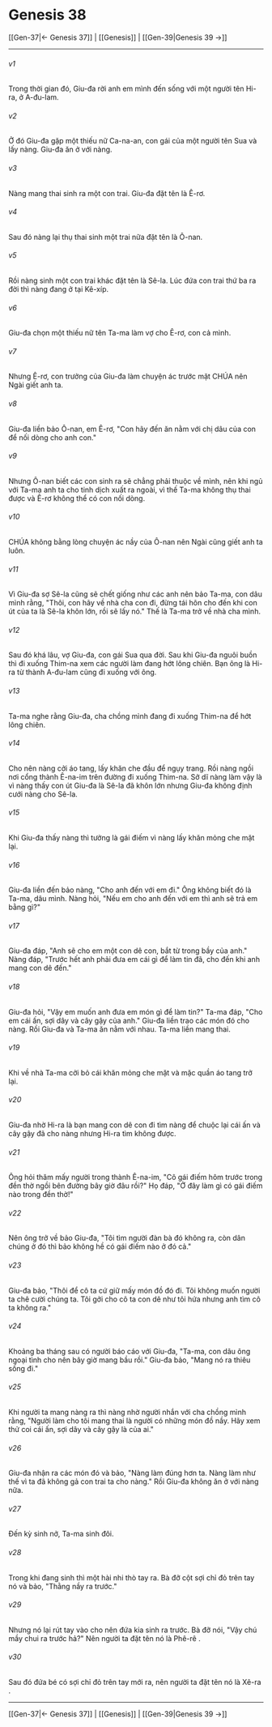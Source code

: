 # Genesis 38

[[Gen-37|← Genesis 37]] | [[Genesis]] | [[Gen-39|Genesis 39 →]]
***



###### v1 
Trong thời gian đó, Giu-đa rời anh em mình đến sống với một người tên Hi-ra, ở A-đu-lam. 

###### v2 
Ở đó Giu-đa gặp một thiếu nữ Ca-na-an, con gái của một người tên Sua và lấy nàng. Giu-đa ăn ở với nàng. 

###### v3 
Nàng mang thai sinh ra một con trai. Giu-đa đặt tên là Ê-rơ. 

###### v4 
Sau đó nàng lại thụ thai sinh một trai nữa đặt tên là Ô-nan. 

###### v5 
Rồi nàng sinh một con trai khác đặt tên là Sê-la. Lúc đứa con trai thứ ba ra đời thì nàng đang ở tại Kê-xíp. 

###### v6 
Giu-đa chọn một thiếu nữ tên Ta-ma làm vợ cho Ê-rơ, con cả mình. 

###### v7 
Nhưng Ê-rơ, con trưởng của Giu-đa làm chuyện ác trước mặt CHÚA nên Ngài giết anh ta. 

###### v8 
Giu-đa liền bảo Ô-nan, em Ê-rơ, "Con hãy đến ăn nằm với chị dâu của con để nối dòng cho anh con." 

###### v9 
Nhưng Ô-nan biết các con sinh ra sẽ chẳng phải thuộc về mình, nên khi ngủ với Ta-ma anh ta cho tinh dịch xuất ra ngoài, vì thế Ta-ma không thụ thai được và Ê-rơ không thể có con nối dòng. 

###### v10 
CHÚA không bằng lòng chuyện ác nầy của Ô-nan nên Ngài cũng giết anh ta luôn. 

###### v11 
Vì Giu-đa sợ Sê-la cũng sẽ chết giống như các anh nên bảo Ta-ma, con dâu mình rằng, "Thôi, con hãy về nhà cha con đi, đừng tái hôn cho đến khi con út của ta là Sê-la khôn lớn, rồi sẽ lấy nó." Thế là Ta-ma trở về nhà cha mình. 

###### v12 
Sau đó khá lâu, vợ Giu-đa, con gái Sua qua đời. Sau khi Giu-đa nguôi buồn thì đi xuống Thim-na xem các người làm đang hớt lông chiên. Bạn ông là Hi-ra từ thành A-đu-lam cũng đi xuống với ông. 

###### v13 
Ta-ma nghe rằng Giu-đa, cha chồng mình đang đi xuống Thim-na để hớt lông chiên. 

###### v14 
Cho nên nàng cởi áo tang, lấy khăn che đầu để ngụy trang. Rồi nàng ngồi nơi cổng thành Ê-na-im trên đường đi xuống Thim-na. Sở dĩ nàng làm vậy là vì nàng thấy con út Giu-đa là Sê-la đã khôn lớn nhưng Giu-đa không định cưới nàng cho Sê-la. 

###### v15 
Khi Giu-đa thấy nàng thì tưởng là gái điếm vì nàng lấy khăn mỏng che mặt lại. 

###### v16 
Giu-đa liền đến bảo nàng, "Cho anh đến với em đi." Ông không biết đó là Ta-ma, dâu mình. Nàng hỏi, "Nếu em cho anh đến với em thì anh sẽ trả em bằng gì?" 

###### v17 
Giu-đa đáp, "Anh sẽ cho em một con dê con, bắt từ trong bầy của anh." Nàng đáp, "Trước hết anh phải đưa em cái gì để làm tin đã, cho đến khi anh mang con dê đến." 

###### v18 
Giu-đa hỏi, "Vậy em muốn anh đưa em món gì để làm tin?" Ta-ma đáp, "Cho em cái ấn, sợi dây và cây gậy của anh." Giu-đa liền trao các món đó cho nàng. Rồi Giu-đa và Ta-ma ăn nằm với nhau. Ta-ma liền mang thai. 

###### v19 
Khi về nhà Ta-ma cởi bỏ cái khăn mỏng che mặt và mặc quần áo tang trở lại. 

###### v20 
Giu-đa nhờ Hi-ra là bạn mang con dê con đi tìm nàng để chuộc lại cái ấn và cây gậy đã cho nàng nhưng Hi-ra tìm không được. 

###### v21 
Ông hỏi thăm mấy người trong thành Ê-na-im, "Cô gái điếm hôm trước trong đền thờ ngồi bên đường bây giờ đâu rồi?" Họ đáp, "Ở đây làm gì có gái điếm nào trong đền thờ!" 

###### v22 
Nên ông trở về bảo Giu-đa, "Tôi tìm người đàn bà đó không ra, còn dân chúng ở đó thì bảo không hề có gái điếm nào ở đó cả." 

###### v23 
Giu-đa bảo, "Thôi để cô ta cứ giữ mấy món đồ đó đi. Tôi không muốn người ta chê cười chúng ta. Tôi gởi cho cô ta con dê như tôi hứa nhưng anh tìm cô ta không ra." 

###### v24 
Khoảng ba tháng sau có người báo cáo với Giu-đa, "Ta-ma, con dâu ông ngoại tình cho nên bây giờ mang bầu rồi." Giu-đa bảo, "Mang nó ra thiêu sống đi." 

###### v25 
Khi người ta mang nàng ra thì nàng nhờ người nhắn với cha chồng mình rằng, "Người làm cho tôi mang thai là người có những món đồ nầy. Hãy xem thử coi cái ấn, sợi dây và cây gậy là của ai." 

###### v26 
Giu-đa nhận ra các món đó và bảo, "Nàng làm đúng hơn ta. Nàng làm như thế vì ta đã không gả con trai ta cho nàng." Rồi Giu-đa không ăn ở với nàng nữa. 

###### v27 
Đến kỳ sinh nở, Ta-ma sinh đôi. 

###### v28 
Trong khi đang sinh thì một hài nhi thò tay ra. Bà đỡ cột sợi chỉ đỏ trên tay nó và bảo, "Thằng nầy ra trước." 

###### v29 
Nhưng nó lại rút tay vào cho nên đứa kia sinh ra trước. Bà đỡ nói, "Vậy chú mầy chui ra trước hả?" Nên người ta đặt tên nó là Phê-rê . 

###### v30 
Sau đó đứa bé có sợi chỉ đỏ trên tay mới ra, nên người ta đặt tên nó là Xê-ra .

***
[[Gen-37|← Genesis 37]] | [[Genesis]] | [[Gen-39|Genesis 39 →]]
